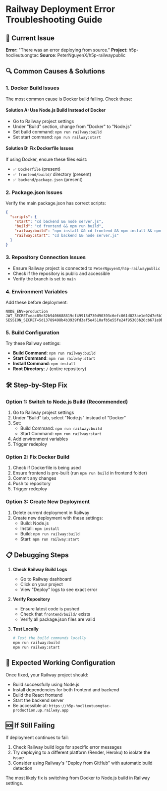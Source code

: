 # Railway Deployment Error Troubleshooting Guide

## 🚨 Current Issue
**Error**: "There was an error deploying from source."
**Project**: h5p-hoclieutuongtac
**Source**: PeterNguyenX/h5p-railwaypublic

## 🔍 Common Causes & Solutions

### 1. **Docker Build Issues**
The most common cause is Docker build failing. Check these:

#### Solution A: Use Node.js Build Instead of Docker
- Go to Railway project settings
- Under "Build" section, change from "Docker" to "Node.js"
- Set build command: `npm run railway:build`
- Set start command: `npm run railway:start`

#### Solution B: Fix Dockerfile Issues
If using Docker, ensure these files exist:
- `✅ Dockerfile` (present)
- `✅ frontend/build/` directory (present)
- `✅ backend/package.json` (present)

### 2. **Package.json Issues**
Verify the main package.json has correct scripts:
```json
{
  "scripts": {
    "start": "cd backend && node server.js",
    "build": "cd frontend && npm run build",
    "railway:build": "npm install && cd frontend && npm install && npm run build && cd ../backend && npm install",
    "railway:start": "cd backend && node server.js"
  }
}
```

### 3. **Repository Connection Issues**
- Ensure Railway project is connected to `PeterNguyenX/h5p-railwaypublic`
- Check if the repository is public and accessible
- Verify the branch is set to `main`

### 4. **Environment Variables**
Add these before deployment:
```
NODE_ENV=production
JWT_SECRET=eac85e32b9406688819cf49913d730d90393c6efc061d023ae1e02d7e5b14e6f
SESSION_SECRET=5d13789498b4b3939fd3af5e4510afb5e55fe24f95303b26cb671e9b25a66fc8
```

### 5. **Build Configuration**
Try these Railway settings:
- **Build Command**: `npm run railway:build`
- **Start Command**: `npm run railway:start`
- **Install Command**: `npm install`
- **Root Directory**: `/` (entire repository)

## 🛠️ Step-by-Step Fix

### Option 1: Switch to Node.js Build (Recommended)
1. Go to Railway project settings
2. Under "Build" tab, select "Node.js" instead of "Docker"
3. Set:
   - Build Command: `npm run railway:build`
   - Start Command: `npm run railway:start`
4. Add environment variables
5. Trigger redeploy

### Option 2: Fix Docker Build
1. Check if Dockerfile is being used
2. Ensure frontend is pre-built (run `npm run build` in frontend folder)
3. Commit any changes
4. Push to repository
5. Trigger redeploy

### Option 3: Create New Deployment
1. Delete current deployment in Railway
2. Create new deployment with these settings:
   - Build: Node.js
   - Install: `npm install`
   - Build: `npm run railway:build`
   - Start: `npm run railway:start`

## 📋 Debugging Steps

1. **Check Railway Build Logs**
   - Go to Railway dashboard
   - Click on your project
   - View "Deploy" logs to see exact error

2. **Verify Repository**
   - Ensure latest code is pushed
   - Check that `frontend/build/` exists
   - Verify all package.json files are valid

3. **Test Locally**
   ```bash
   # Test the build commands locally
   npm run railway:build
   npm run railway:start
   ```

## 🎯 Expected Working Configuration

Once fixed, your Railway project should:
- Build successfully using Node.js
- Install dependencies for both frontend and backend
- Build the React frontend
- Start the backend server
- Be accessible at: `https://h5p-hoclieutuongtac-production.up.railway.app`

## 🆘 If Still Failing

If deployment continues to fail:
1. Check Railway build logs for specific error messages
2. Try deploying to a different platform (Render, Heroku) to isolate the issue
3. Consider using Railway's "Deploy from GitHub" with automatic build detection

The most likely fix is switching from Docker to Node.js build in Railway settings.
